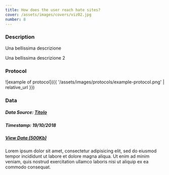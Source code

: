 ```yaml
---
title: How does the user reach hate sites?
cover: /assets/images/covers/viz02.jpg
number: 8
---
```

### Description

Una bellissima descrizione 

<!-- ![example of secondary visualization]({{ '/assets/images/example-mid-viz.svg' | relative_url }}) -->

Una bellissima descrizione 2

### Protocol
![example of protocol]({{ '/assets/images/protocols/example-protocol.png' | relative_url }})

### Data
##### Data Source: [Titolo](https://link.org)
##### Timestamp: 19/10/2018
##### [View Data (500Kb)](http://densitydesign.org/)
Lorem ipsum dolor sit amet, consectetur adipisicing elit, sed do eiusmod tempor incididunt ut labore et dolore magna aliqua.
Ut enim ad minim veniam, quis nostrud exercitation ullamco laboris nisi ut aliquip ex ea commodo consequat.